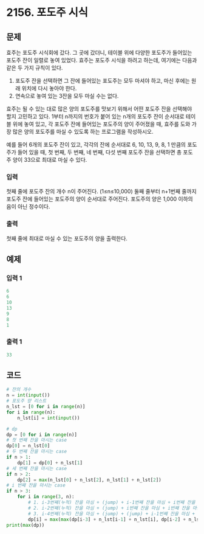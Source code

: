 #  2156. 포도주 시식

## 문제

효주는 포도주 시식회에 갔다. 그 곳에 갔더니, 테이블 위에 다양한 포도주가 들어있는 포도주 잔이 일렬로 놓여 있었다. 효주는 포도주 시식을 하려고 하는데, 여기에는 다음과 같은 두 가지 규칙이 있다.

1. 포도주 잔을 선택하면 그 잔에 들어있는 포도주는 모두 마셔야 하고, 마신 후에는 원래 위치에 다시 놓아야 한다.
2. 연속으로 놓여 있는 3잔을 모두 마실 수는 없다.

효주는 될 수 있는 대로 많은 양의 포도주를 맛보기 위해서 어떤 포도주 잔을 선택해야 할지 고민하고 있다. 1부터 n까지의 번호가 붙어 있는 n개의 포도주 잔이 순서대로 테이블 위에 놓여 있고, 각 포도주 잔에 들어있는 포도주의 양이 주어졌을 때, 효주를 도와 가장 많은 양의 포도주를 마실 수 있도록 하는 프로그램을 작성하시오. 

예를 들어 6개의 포도주 잔이 있고, 각각의 잔에 순서대로 6, 10, 13, 9, 8, 1 만큼의 포도주가 들어 있을 때, 첫 번째, 두 번째, 네 번째, 다섯 번째 포도주 잔을 선택하면 총 포도주 양이 33으로 최대로 마실 수 있다.



### 입력

첫째 줄에 포도주 잔의 개수 n이 주어진다. (1≤n≤10,000) 둘째 줄부터 n+1번째 줄까지 포도주 잔에 들어있는 포도주의 양이 순서대로 주어진다. 포도주의 양은 1,000 이하의 음이 아닌 정수이다.

### 출력

첫째 줄에 최대로 마실 수 있는 포도주의 양을 출력한다.



## 예제

### 입력 1

```python
6
6
10
13
9
8
1
```



### 출력 1

```python
33
```





## 코드

```python
# 잔의 개수
n = int(input())
# 포도주 양 리스트
n_lst = [0 for i in range(n)]
for i in range(n):
    n_lst[i] = int(input())

# dp
dp = [0 for i in range(n)]
# 첫 번째 잔을 마시는 case
dp[0] = n_lst[0]
# 두 번째 잔을 마시는 case
if n > 1:
    dp[1] = dp[0] + n_lst[1]
# 세 번째 잔을 마시는 case
if n > 2:
    dp[2] = max(n_lst[0] + n_lst[2], n_lst[1] + n_lst[2])
# i 번째 잔을 마시는 case
if n > 3:
    for i in range(3, n):
        # 1. i-3번째(누적) 잔을 마심 + (jump) + i-1번째 잔을 마심 + i번째 잔을 마심
        # 2. i-2번째(누적) 잔을 마심 + (jump) + i번째 잔을 마심 + i번째 잔을 마심
        # 3. i-4번째(누적) 잔을 마심 + (jump) + (jump) + i-1번째 잔을 마심 + i번째 잔을 마심
        dp[i] = max(max(dp[i-3] + n_lst[i-1] + n_lst[i], dp[i-2] + n_lst[i]), dp[i-4] + n_lst[i-1] + n_lst[i])
print(max(dp))
```
